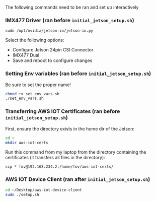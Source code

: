 The following commands need to be ran and set up interactively 


### IMX477 Driver (ran before `initial_jetson_setup.sh`)

`sudo /opt/nvidia/jetson-io/jetson-io.py`

Select the following options:
- Configure Jetson 24pin CSI Connector
- IMX477 Dual 
- Save and reboot to configure changes 


### Setting Env variables (ran before `initial_jetson_setup.sh`)

Be sure to set the proper name!

```bash
chmod +x set_env_vars.sh
./set_env_vars.sh
```


### Transferring AWS IOT Certificates (ran before `initial_jetson_setup.sh`)

First, ensure the directory exists in the home dir of the Jetson:
```bash
cd ~
mkdir aws-iot-certs
```

Run this command from my laptop from the directory containing the certificates (it transfers all files in the directory):

`scp * fov@192.168.234.2:/home/fov/aws-iot-certs/`


### AWS IOT Device Client (ran after `initial_jetson_setup.sh`)

```bash
cd ~/Desktop/aws-iot-device-client
sudo ./setup.sh
```
